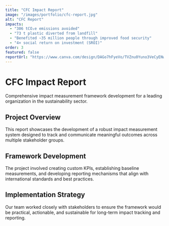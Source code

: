 ```yaml
---
title: "CFC Impact Report"
image: "/images/portfolio/cfc-report.jpg"
alt: "CFC Report"
impacts:
  - "306 tCO₂e emissions avoided"
  - "73 t plastic diverted from landfill"
  - "Benefited ~35 million people through improved food security"
  - "4× social return on investment (SROI)"
order: 3
featured: false
reportUrl: "https://www.canva.com/design/DAGo7hFyeVo/TVZnu0Yuno3VeCyENwHKcA/view?utm_content=DAGo7hFyeVo&utm_campaign=designshare&utm_medium=link2&utm_source=uniquelinks&utlId=h5f0a50f867"
---
```


# CFC Impact Report

Comprehensive impact measurement framework development for a leading organization in the sustainability sector.

## Project Overview

This report showcases the development of a robust impact measurement system designed to track and communicate meaningful outcomes across multiple stakeholder groups.

## Framework Development

The project involved creating custom KPIs, establishing baseline measurements, and developing reporting mechanisms that align with international standards and best practices.

## Implementation Strategy

Our team worked closely with stakeholders to ensure the framework would be practical, actionable, and sustainable for long-term impact tracking and reporting.